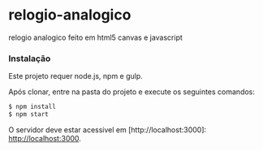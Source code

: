 # relogio-analogico
relogio analogico feito em html5 canvas e javascript

### Instalação

Este projeto requer node.js, npm e gulp.

Após clonar, entre na pasta do projeto e execute os seguintes comandos:

```sh
$ npm install
$ npm start
```

O servidor deve estar acessivel em [http://localhost:3000]: <http://localhost:3000>.